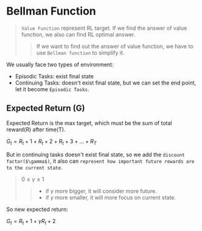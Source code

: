 # Bellman Function
> `Value Function` represent RL target. If we find the answer of value function, we also can find RL optimal answer.
>> If we want to find out the answer of value function, we have to use `Bellman function` to simplify it.

We usually face two types of environment:
* Episodic Tasks: exist final state
* Continuing Tasks: doesn't exist final state, but we can set the end point, let it become `Episodic Tasks`.

## Expected Return (G)
Expected Return is the max target, which must be the sum of total reward(R) after time(T).

$G_t = R_t+1 + R_t+2 +R_t+3 + ... + R_T$

But in continuing tasks doesn't exist final state, so we add the `discount factor($\gamma$)`, it also can `represent how important future rewards are to the current state`.
> $0 \le \gamma \le 1$
>> * if $\gamma$ more bigger, it will consider more future.
>> * if $\gamma$ more smaller, it will more focus on current state.

So new expected return:

$G_t = R_t+1 + \gamma R_t+2$
